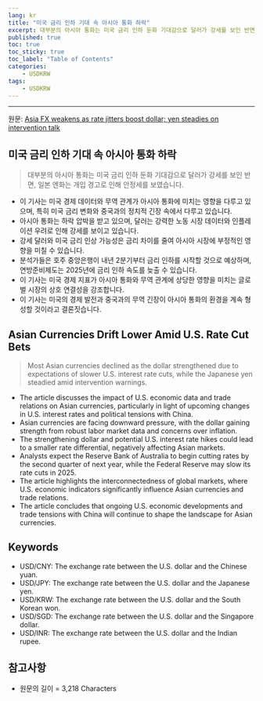 ```yaml
---
lang: kr
title: "미국 금리 인하 기대 속 아시아 통화 하락"
excerpt: 대부분의 아시아 통화는 미국 금리 인하 둔화 기대감으로 달러가 강세를 보인 반면, 일본 엔화는 개입 경고로 인해 안정세를 보였습니다.
published: true
toc: true
toc_sticky: true
toc_label: "Table of Contents"
categories:
    - USDKRW
tags:
    - USDKRW
---
```


---

  원문: [Asia FX weakens as rate jitters boost dollar; yen steadies on intervention talk](https://www.investing.com/news/forex-news/asia-fx-weakens-as-rate-jitters-boost-dollar-yen-steadies-on-intervention-talk-3801805)

## 미국 금리 인하 기대 속 아시아 통화 하락

> 대부분의 아시아 통화는 미국 금리 인하 둔화 기대감으로 달러가 강세를 보인 반면, 일본 엔화는 개입 경고로 인해 안정세를 보였습니다.


- 이 기사는 미국 경제 데이터와 무역 관계가 아시아 통화에 미치는 영향을 다루고 있으며, 특히 미국 금리 변화와 중국과의 정치적 긴장 속에서 다루고 있습니다.
- 아시아 통화는 하락 압박을 받고 있으며, 달러는 강력한 노동 시장 데이터와 인플레이션 우려로 인해 강세를 보이고 있습니다.
- 강세 달러와 미국 금리 인상 가능성은 금리 차이를 줄여 아시아 시장에 부정적인 영향을 미칠 수 있습니다.
- 분석가들은 호주 중앙은행이 내년 2분기부터 금리 인하를 시작할 것으로 예상하며, 연방준비제도는 2025년에 금리 인하 속도를 늦출 수 있습니다.
- 이 기사는 미국 경제 지표가 아시아 통화와 무역 관계에 상당한 영향을 미치는 글로벌 시장의 상호 연결성을 강조합니다.
- 이 기사는 미국의 경제 발전과 중국과의 무역 긴장이 아시아 통화의 환경을 계속 형성할 것이라고 결론짓습니다.

## Asian Currencies Drift Lower Amid U.S. Rate Cut Bets

> Most Asian currencies declined as the dollar strengthened due to expectations of slower U.S. interest rate cuts, while the Japanese yen steadied amid intervention warnings.


- The article discusses the impact of U.S. economic data and trade relations on Asian currencies, particularly in light of upcoming changes in U.S. interest rates and political tensions with China.
- Asian currencies are facing downward pressure, with the dollar gaining strength from robust labor market data and concerns over inflation.
- The strengthening dollar and potential U.S. interest rate hikes could lead to a smaller rate differential, negatively affecting Asian markets.
- Analysts expect the Reserve Bank of Australia to begin cutting rates by the second quarter of next year, while the Federal Reserve may slow its rate cuts in 2025.
- The article highlights the interconnectedness of global markets, where U.S. economic indicators significantly influence Asian currencies and trade relations.
- The article concludes that ongoing U.S. economic developments and trade tensions with China will continue to shape the landscape for Asian currencies.

## Keywords

- USD/CNY: The exchange rate between the U.S. dollar and the Chinese yuan.
- USD/JPY: The exchange rate between the U.S. dollar and the Japanese yen.
- USD/KRW: The exchange rate between the U.S. dollar and the South Korean won.
- USD/SGD: The exchange rate between the U.S. dollar and the Singapore dollar.
- USD/INR: The exchange rate between the U.S. dollar and the Indian rupee.

## 참고사항

- 원문의 길이 = 3,218 Characters

